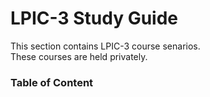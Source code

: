 # LPIC-3 Study Guide

This section contains LPIC-3 course senarios.  
These courses are held privately.

### Table of Content

